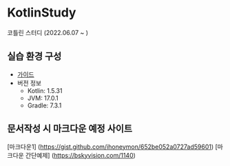 # KotlinStudy
코틀린 스터디 (2022.06.07 ~ )

## 실습 환경 구성
 - <a href="https://github.com/CodingBakery/KotlinStudy/blob/main/playground/README.md">가이드</a>
 - 버전 정보
    - Kotlin: 1.5.31
    - JVM: 17.0.1
    - Gradle: 7.3.1

## 문서작성 시 마크다운 예정 사이트
[마크다운1] (https://gist.github.com/ihoneymon/652be052a0727ad59601)
[마크다운 간단예제] (https://bskyvision.com/1140)
